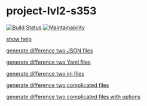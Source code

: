 # project-lvl2-s353

[![Build Status](https://travis-ci.com/rexemtoxa/project-lvl2-s353.svg?branch=master)](https://travis-ci.com/rexemtoxa/project-lvl2-s353)
[![Maintainability](https://api.codeclimate.com/v1/badges/5dc770f1a9a86035a9ca/maintainability)](https://codeclimate.com/github/rexemtoxa/project-lvl2-s353/maintainability)

[show help](https://asciinema.org/a/bY0Ml2trQ5281Wl0GQ1690H5X)

[generate difference two JSON files](https://asciinema.org/a/x7PoJxbChhXFl1aEXmZ5OUCc1)

[generate difference two Yaml files](https://asciinema.org/a/eC16xXVUV5bG4CD1tXK41OfGR)

[generate difference two ini files](https://asciinema.org/a/sn5pa7IxmpawWbCfl81NXH2LO)

[generate difference two complicated files](https://asciinema.org/a/fuibDUANUXb27C4StzkUpBwfs)


[generate difference two complicated files with options](https://asciinema.org/a/FN7lFOAw0I84N6LKJ2UwCcfTa)